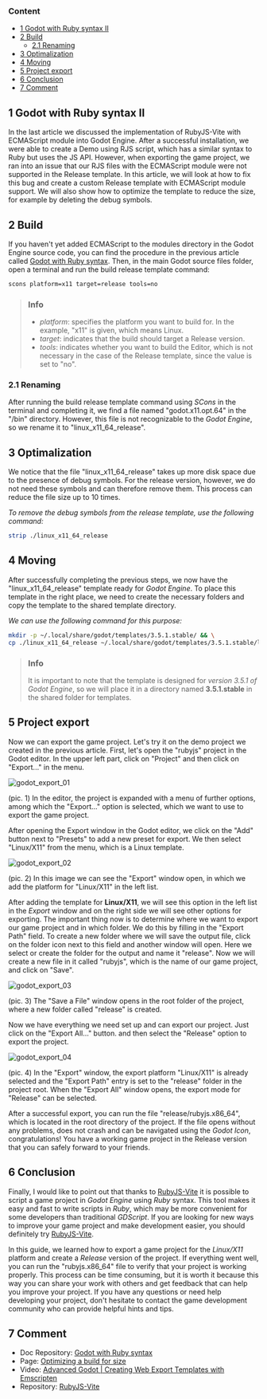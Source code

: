 ### Content
- [1 Godot with Ruby syntax II](#1-godot-with-ruby-syntax-ii)
- [2 Build](#2-build)
  - [2.1 Renaming](#21-renaming)
- [3 Optimalization](#3-optimalization)
- [4 Moving](#4-moving)
- [5 Project export](#5-project-export)
- [6 Conclusion](#6-conclusion)
- [7 Comment](#7-comment)

## 1 Godot with Ruby syntax II
In the last article we discussed the implementation of RubyJS-Vite with ECMAScript module into Godot Engine. After a successful installation, we were able to create a Demo using RJS script, which has a similar syntax to Ruby but uses the JS API. However, when exporting the game project, we ran into an issue that our RJS files with the ECMAScript module were not supported in the Release template. In this article, we will look at how to fix this bug and create a custom Release template with ECMAScript module support. We will also show how to optimize the template to reduce the size, for example by deleting the debug symbols.

## 2 Build
If you haven't yet added ECMAScript to the modules directory in the Godot Engine source code, you can find the procedure in the previous article called [Godot with Ruby syntax](./gwrs.md). Then, in the main Godot source files folder, open a terminal and run the build release template command:

```bash
scons platform=x11 target=release tools=no
```

> ### Info
> - *platform*: specifies the platform you want to build for. In the example, "x11" is given, which means Linux.
> - *target*: indicates that the build should target a Release version.
> - *tools*: indicates whether you want to build the Editor, which is not necessary in the case of the Release template, since the value is set to "no".

### 2.1 Renaming
After running the build release template command using *SCons* in the terminal and completing it, we find a file named "godot.x11.opt.64" in the "/bin" directory. However, this file is not recognizable to the *Godot Engine*, so we rename it to "linux_x11_64_release".

## 3 Optimalization
We notice that the file "linux_x11_64_release" takes up more disk space due to the presence of debug symbols. For the release version, however, we do not need these symbols and can therefore remove them. This process can reduce the file size up to 10 times.

*To remove the debug symbols from the release template, use the following command:*
```bash
strip ./linux_x11_64_release
```

## 4 Moving
After successfully completing the previous steps, we now have the "linux_x11_64_release" template ready for *Godot Engine*. To place this template in the right place, we need to create the necessary folders and copy the template to the shared template directory.

*We can use the following command for this purpose:*
```bash
mkdir -p ~/.local/share/godot/templates/3.5.1.stable/ && \
cp ./linux_x11_64_release ~/.local/share/godot/templates/3.5.1.stable/linux_x11_64_release
```

> ### Info
> It is important to note that the template is designed for *version 3.5.1 of Godot Engine*, so we will place it in a directory named **3.5.1.stable** in the shared folder for templates.

## 5 Project export
Now we can export the game project. Let's try it on the demo project we created in the previous article. First, let's open the "rubyjs" project in the Godot editor. In the upper left part, click on "Project" and then click on "Export..." in the menu.

![godot_export_01](./public/gwrs_2/godot_export_01.png)

(pic. 1) In the editor, the project is expanded with a menu of further options, among which the "Export..." option is selected, which we want to use to export the game project.

After opening the Export window in the Godot editor, we click on the "Add" button next to "Presets" to add a new preset for export. We then select "Linux/X11" from the menu, which is a Linux template.

![godot_export_02](./public/gwrs_2/godot_export_02.png)

(pic. 2) In this image we can see the "Export" window open, in which we add the platform for "Linux/X11" in the left list.

After adding the template for **Linux/X11**, we will see this option in the left list in the *Export* window and on the right side we will see other options for exporting. The important thing now is to determine where we want to export our game project and in which folder. We do this by filling in the "Export Path" field. To create a new folder where we will save the output file, click on the folder icon next to this field and another window will open. Here we select or create the folder for the output and name it "release". Now we will create a new file in it called "rubyjs", which is the name of our game project, and click on "Save".

![godot_export_03](./public/gwrs_2/godot_export_03.png)

(pic. 3) The "Save a File" window opens in the root folder of the project, where a new folder called "release" is created.

Now we have everything we need set up and can export our project. Just click on the "Export All..." button. and then select the "Release" option to export the project.

![godot_export_04](./public/gwrs_2/godot_export_04.png)

(pic. 4) In the "Export" window, the export platform "Linux/X11" is already selected and the "Export Path" entry is set to the "release" folder in the project root. When the "Export All" window opens, the export mode for "Release" can be selected.

After a successful export, you can run the file "release/rubyjs.x86_64", which is located in the root directory of the project. If the file opens without any problems, does not crash and can be navigated using the *Godot Icon*, congratulations! You have a working game project in the Release version that you can safely forward to your friends.

## 6 Conclusion
Finally, I would like to point out that thanks to [RubyJS-Vite](https://github.com/filipvrba/ruby-js) it is possible to script a game project in *Godot Engine* using *Ruby* syntax. This tool makes it easy and fast to write scripts in *Ruby*, which may be more convenient for some developers than traditional *GDScript*. If you are looking for new ways to improve your game project and make development easier, you should definitely try [RubyJS-Vite](https://github.com/filipvrba/ruby-js).

In this guide, we learned how to export a game project for the *Linux/X11* platform and create a *Release* version of the project. If everything went well, you can run the "rubyjs.x86_64" file to verify that your project is working properly. This process can be time consuming, but it is worth it because this way you can share your work with others and get feedback that can help you improve your project. If you have any questions or need help developing your project, don't hesitate to contact the game development community who can provide helpful hints and tips.

## 7 Comment
- Doc Repository: [Godot with Ruby syntax](./gwrs.md)
- Page: [Optimizing a build for size](https://docs.godotengine.org/en/3.5/development/compiling/optimizing_for_size.html)
- Video: [Advanced Godot | Creating Web Export Templates with Emscripten](https://youtu.be/gjiKyKuSr8A)
- Repository: [RubyJS-Vite](https://github.com/filipvrba/ruby-js)
